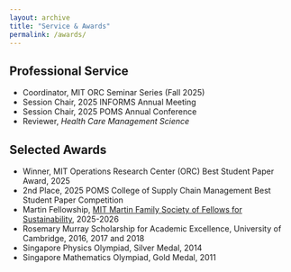 ```yaml
---
layout: archive
title: "Service & Awards"
permalink: /awards/
---
```


## Professional Service
* Coordinator, MIT ORC Seminar Series (Fall 2025)
* Session Chair, 2025 INFORMS Annual Meeting
* Session Chair, 2025 POMS Annual Conference
* Reviewer, _Health Care Management Science_

## Selected Awards
* Winner, MIT Operations Research Center (ORC) Best Student Paper Award, 2025
* 2nd Place, 2025 POMS College of Supply Chain Management Best Student Paper Competition
* Martin Fellowship, [MIT Martin Family Society of Fellows for Sustainability](https://martin-fellows.mit.edu/), 2025-2026
* Rosemary Murray Scholarship for Academic Excellence, University of Cambridge, 2016, 2017 and 2018
* Singapore Physics Olympiad, Silver Medal, 2014
* Singapore Mathematics Olympiad, Gold Medal, 2011
